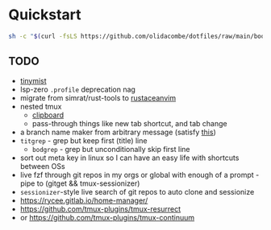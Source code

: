 # Quickstart

```zsh
sh -c "$(curl -fsLS https://github.com/olidacombe/dotfiles/raw/main/bootstrap.sh)"
```

## TODO

+ [tinymist](https://github.com/Myriad-Dreamin/tinymist)
+ lsp-zero `.profile` deprecation nag
+ migrate from simrat/rust-tools to [rustaceanvim](https://github.com/mrcjkb/rustaceanvim)
+ nested tmux
    - [clipboard](https://stackoverflow.com/questions/60923257/tmux-how-to-copy-text-between-nested-remote-ssh-session-and-local-machine)
    - pass-through things like new tab shortcut, and tab change
+ a branch name maker from arbitrary message (satisfy [this](https://git-scm.com/docs/git-check-ref-format))
+ `titgrep` - grep but keep first (title) line
    - `bodgrep` - grep but unconditionally skip first line
+ sort out meta key in linux so I can have an easy life with shortcuts between OSs
+ live fzf through git repos in my orgs or global with enough of a prompt - pipe to (gitget && tmux-sessionizer)
+ `sessionizer`-style live search of git repos to auto clone and sessionize
+ https://rycee.gitlab.io/home-manager/
+ https://github.com/tmux-plugins/tmux-resurrect
+ or https://github.com/tmux-plugins/tmux-continuum

